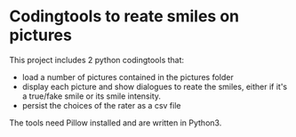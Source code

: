 # Codingtools to reate smiles on pictures

This project includes 2 python codingtools that:
* load a number of pictures contained in the pictures folder
* display each picture and show dialogues to reate the smiles, either if it's a true/fake smile or its smile intensity.
* persist the choices of the rater as a csv file

The tools need Pillow installed and are written in Python3.